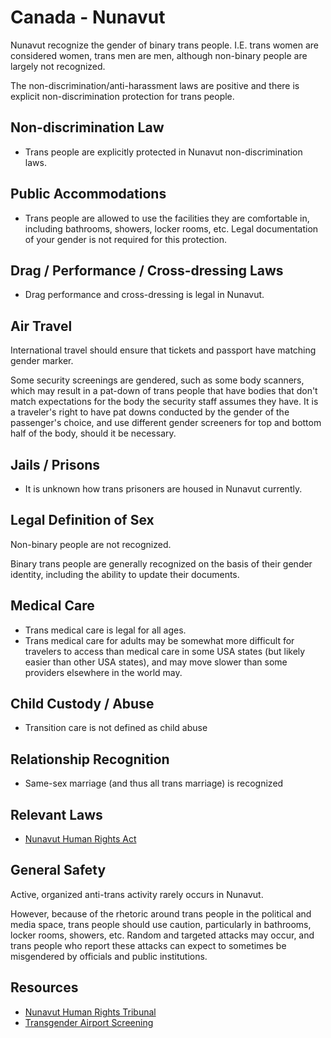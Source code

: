 # Canada - Nunavut

Nunavut recognize the gender of binary trans people. I.E.
trans women are considered women, trans men are men, although non-binary
people are largely not recognized.

The non-discrimination/anti-harassment laws are positive
and there is explicit non-discrimination protection for trans people.

## Non-discrimination Law

 * Trans people are explicitly protected in Nunavut non-discrimination laws.

## Public Accommodations

 * Trans people are allowed to use the facilities they are comfortable
   in, including bathrooms, showers, locker rooms, etc.  Legal
   documentation of your gender is not required for this protection.

## Drag / Performance / Cross-dressing Laws

 * Drag performance and cross-dressing is legal in Nunavut.

## Air Travel

International travel should ensure that tickets and passport have
matching gender marker.

Some security screenings are gendered, such as some body scanners, which
may result in a pat-down of trans people that have bodies that don't
match expectations for the body the security staff assumes they have. It
is a traveler's right to have pat downs conducted by the gender of the
passenger's choice, and use different gender screeners for top and
bottom half of the body, should it be necessary.

## Jails / Prisons

 * It is unknown how trans prisoners are housed in Nunavut
   currently.

## Legal Definition of Sex

Non-binary people are not recognized.

Binary trans people are generally recognized on the basis of their gender
identity, including the ability to update their documents.

## Medical Care

 * Trans medical care is legal for all ages.
 * Trans medical care for adults may be somewhat more difficult for travelers
   to access than medical care in some USA states (but likely easier than other
   USA states), and may move slower than some providers elsewhere in the
   world may.

## Child Custody / Abuse

 * Transition care is not defined as child abuse

## Relationship Recognition

 * Same-sex marriage (and thus all trans marriage) is recognized

## Relevant Laws

 * [Nunavut Human Rights
   Act](https://www.nunavutlegislation.ca/en/consolidated-law/human-rights-act-official-consolidation)

## General Safety

Active, organized anti-trans activity rarely occurs in Nunavut.

However, because of the rhetoric around trans people in the political and
media space, trans people should use caution, particularly in bathrooms,
locker rooms, showers, etc.  Random and targeted attacks may occur, and
trans people who report these attacks can expect to sometimes be misgendered
by officials and public institutions.

## Resources

 * [Nunavut Human Rights Tribunal](https://nhrt.ca/)
 * [Transgender Airport Screening](https://www.catsa-acsta.gc.ca/en/transgender-passengers)
